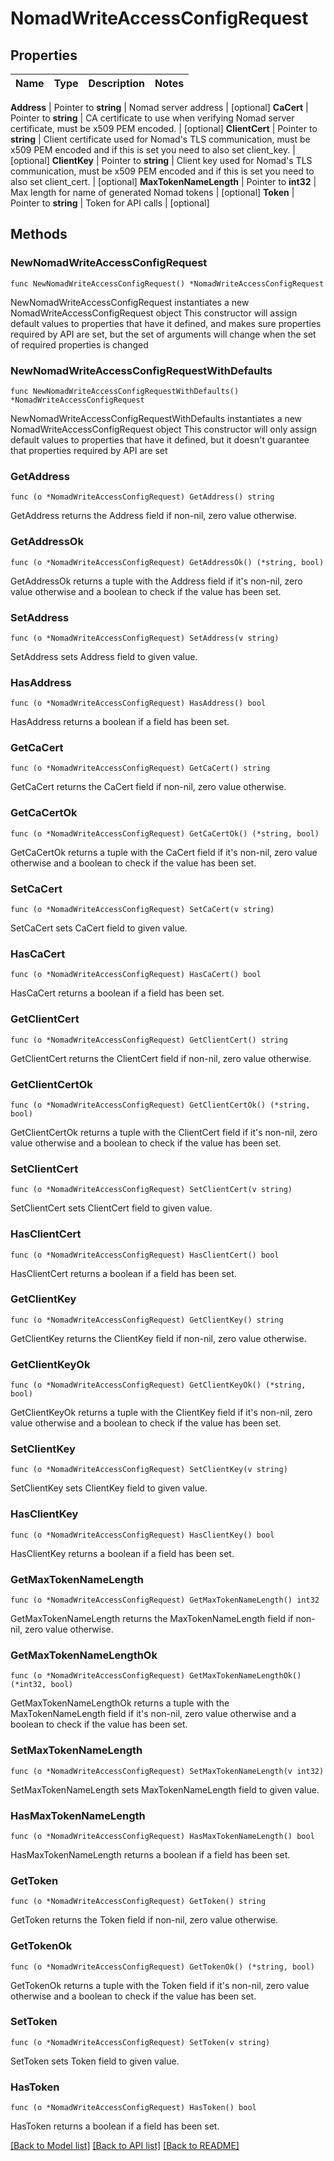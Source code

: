 # NomadWriteAccessConfigRequest


## Properties

Name | Type | Description | Notes
------------ | ------------- | ------------- | -------------


**Address** | Pointer to **string** | Nomad server address | [optional] 
**CaCert** | Pointer to **string** | CA certificate to use when verifying Nomad server certificate, must be x509 PEM encoded. | [optional] 
**ClientCert** | Pointer to **string** | Client certificate used for Nomad&#x27;s TLS communication, must be x509 PEM encoded and if this is set you need to also set client_key. | [optional] 
**ClientKey** | Pointer to **string** | Client key used for Nomad&#x27;s TLS communication, must be x509 PEM encoded and if this is set you need to also set client_cert. | [optional] 
**MaxTokenNameLength** | Pointer to **int32** | Max length for name of generated Nomad tokens | [optional] 
**Token** | Pointer to **string** | Token for API calls | [optional] 



## Methods


### NewNomadWriteAccessConfigRequest

`func NewNomadWriteAccessConfigRequest() *NomadWriteAccessConfigRequest`

NewNomadWriteAccessConfigRequest instantiates a new NomadWriteAccessConfigRequest object
This constructor will assign default values to properties that have it defined,
and makes sure properties required by API are set, but the set of arguments
will change when the set of required properties is changed

### NewNomadWriteAccessConfigRequestWithDefaults

`func NewNomadWriteAccessConfigRequestWithDefaults() *NomadWriteAccessConfigRequest`

NewNomadWriteAccessConfigRequestWithDefaults instantiates a new NomadWriteAccessConfigRequest object
This constructor will only assign default values to properties that have it defined,
but it doesn't guarantee that properties required by API are set


### GetAddress

`func (o *NomadWriteAccessConfigRequest) GetAddress() string`

GetAddress returns the Address field if non-nil, zero value otherwise.

### GetAddressOk

`func (o *NomadWriteAccessConfigRequest) GetAddressOk() (*string, bool)`

GetAddressOk returns a tuple with the Address field if it's non-nil, zero value otherwise
and a boolean to check if the value has been set.

### SetAddress

`func (o *NomadWriteAccessConfigRequest) SetAddress(v string)`

SetAddress sets Address field to given value.


### HasAddress

`func (o *NomadWriteAccessConfigRequest) HasAddress() bool`

HasAddress returns a boolean if a field has been set.




### GetCaCert

`func (o *NomadWriteAccessConfigRequest) GetCaCert() string`

GetCaCert returns the CaCert field if non-nil, zero value otherwise.

### GetCaCertOk

`func (o *NomadWriteAccessConfigRequest) GetCaCertOk() (*string, bool)`

GetCaCertOk returns a tuple with the CaCert field if it's non-nil, zero value otherwise
and a boolean to check if the value has been set.

### SetCaCert

`func (o *NomadWriteAccessConfigRequest) SetCaCert(v string)`

SetCaCert sets CaCert field to given value.


### HasCaCert

`func (o *NomadWriteAccessConfigRequest) HasCaCert() bool`

HasCaCert returns a boolean if a field has been set.




### GetClientCert

`func (o *NomadWriteAccessConfigRequest) GetClientCert() string`

GetClientCert returns the ClientCert field if non-nil, zero value otherwise.

### GetClientCertOk

`func (o *NomadWriteAccessConfigRequest) GetClientCertOk() (*string, bool)`

GetClientCertOk returns a tuple with the ClientCert field if it's non-nil, zero value otherwise
and a boolean to check if the value has been set.

### SetClientCert

`func (o *NomadWriteAccessConfigRequest) SetClientCert(v string)`

SetClientCert sets ClientCert field to given value.


### HasClientCert

`func (o *NomadWriteAccessConfigRequest) HasClientCert() bool`

HasClientCert returns a boolean if a field has been set.




### GetClientKey

`func (o *NomadWriteAccessConfigRequest) GetClientKey() string`

GetClientKey returns the ClientKey field if non-nil, zero value otherwise.

### GetClientKeyOk

`func (o *NomadWriteAccessConfigRequest) GetClientKeyOk() (*string, bool)`

GetClientKeyOk returns a tuple with the ClientKey field if it's non-nil, zero value otherwise
and a boolean to check if the value has been set.

### SetClientKey

`func (o *NomadWriteAccessConfigRequest) SetClientKey(v string)`

SetClientKey sets ClientKey field to given value.


### HasClientKey

`func (o *NomadWriteAccessConfigRequest) HasClientKey() bool`

HasClientKey returns a boolean if a field has been set.




### GetMaxTokenNameLength

`func (o *NomadWriteAccessConfigRequest) GetMaxTokenNameLength() int32`

GetMaxTokenNameLength returns the MaxTokenNameLength field if non-nil, zero value otherwise.

### GetMaxTokenNameLengthOk

`func (o *NomadWriteAccessConfigRequest) GetMaxTokenNameLengthOk() (*int32, bool)`

GetMaxTokenNameLengthOk returns a tuple with the MaxTokenNameLength field if it's non-nil, zero value otherwise
and a boolean to check if the value has been set.

### SetMaxTokenNameLength

`func (o *NomadWriteAccessConfigRequest) SetMaxTokenNameLength(v int32)`

SetMaxTokenNameLength sets MaxTokenNameLength field to given value.


### HasMaxTokenNameLength

`func (o *NomadWriteAccessConfigRequest) HasMaxTokenNameLength() bool`

HasMaxTokenNameLength returns a boolean if a field has been set.




### GetToken

`func (o *NomadWriteAccessConfigRequest) GetToken() string`

GetToken returns the Token field if non-nil, zero value otherwise.

### GetTokenOk

`func (o *NomadWriteAccessConfigRequest) GetTokenOk() (*string, bool)`

GetTokenOk returns a tuple with the Token field if it's non-nil, zero value otherwise
and a boolean to check if the value has been set.

### SetToken

`func (o *NomadWriteAccessConfigRequest) SetToken(v string)`

SetToken sets Token field to given value.


### HasToken

`func (o *NomadWriteAccessConfigRequest) HasToken() bool`

HasToken returns a boolean if a field has been set.









[[Back to Model list]](../README.md#documentation-for-models) [[Back to API list]](../README.md#documentation-for-api-endpoints) [[Back to README]](../README.md)


